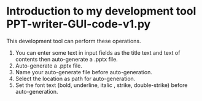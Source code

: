 # Introduction to my development tool PPT-writer-GUI-code-v1.py
This development tool can perform these operations.

1. You can enter some text in input fields as the title text and text of contents then auto-generate a .pptx file.
2. Auto-generate a .pptx file.
3. Name your auto-generate file before auto-generation.
4. Select the location as path for auto-generation.
5. Set the font text (bold, underline, italic , strike, double-strike) before auto-generation.
